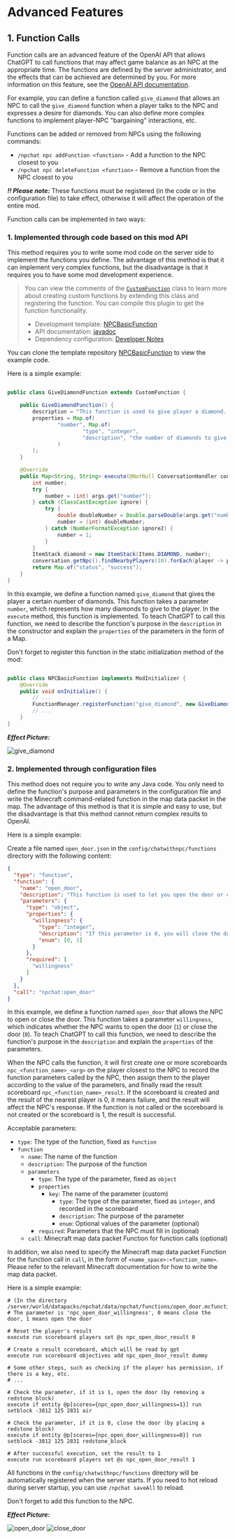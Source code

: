 # Advanced Features

## 1. Function Calls

Function calls are an advanced feature of the OpenAI API that allows ChatGPT to call functions that may affect game
balance as an NPC at the appropriate time. The functions are defined by the server administrator, and the effects that
can be achieved are determined by you. For more information on this feature, see
the [OpenAI API documentation](https://beta.openai.com/docs/api-reference/function-calls/create-function-call).

For example, you can define a function called `give_diamond` that allows an NPC to call the `give_diamond` function when
a player talks to the NPC and expresses a desire for diamonds. You can also define more complex functions to implement
player-NPC "bargaining" interactions, etc.

Functions can be added or removed from NPCs using the following commands:

- `/npchat npc addFunction <function>` - Add a function to the NPC closest to you
- `/npchat npc deleteFunction <function>` - Remove a function from the NPC closest to you

**_!! Please note:_** These functions must be registered (in the code or in the configuration file) to take effect,
otherwise it will affect the operation of the entire mod.

Function calls can be implemented in two ways:

### 1. Implemented through code based on this mod API

This method requires you to write some mod code on the server side to implement the functions you define. The advantage
of this method is that it can implement very complex functions, but the disadvantage is that it requires you to have
some mod development experience.

> You can view the comments of the [`CustomFunction`](../src/main/java/com/jackdaw/chatwithnpc/openaiapi/function/CustomFunction.java)
> class to learn more about creating custom functions by extending this class and registering the function. You can
> compile this plugin to get the function functionality.
> - Development template: [NPCBasicFunction](https://github.com/Team-Jackdaw/NPCBasicFunction)
> - API documentation: [javadoc](https://npchat.doc.ussjackdaw.com)
> - Dependency configuration: [Developer Notes](../README.md/#9-developer-notes)

You can clone the template repository [NPCBasicFunction](https://github.com/Team-Jackdaw/NPCBasicFunction) to view the
example code.

Here is a simple example:

```java

public class GiveDiamondFunction extends CustomFunction {

    public GiveDiamondFunction() {
        description = "This function is used to give player a diamond. You can give player diamonds if you want.";
        properties = Map.of(
                "number", Map.of(
                        "type", "integer",
                        "description", "the number of diamonds to give to the player."
                )
        );
    }

    @Override
    public Map<String, String> execute(@NotNull ConversationHandler conversation, @NotNull Map<String, Object> args) {
        int number;
        try {
            number = (int) args.get("number");
        } catch (ClassCastException ignore) {
            try {
                double doubleNumber = Double.parseDouble(args.get("number").toString());
                number = (int) doubleNumber;
            } catch (NumberFormatException ignore2) {
                number = 1;
            }
        }
        ItemStack diamond = new ItemStack(Items.DIAMOND, number);
        conversation.getNpc().findNearbyPlayers(10).forEach(player -> player.giveItemStack(diamond));
        return Map.of("status", "success");
    }
}
```

In this example, we define a function named `give_diamond` that gives the player a certain number of diamonds. This
function takes a parameter `number`, which represents how many diamonds to give to the player. In the `execute` method,
this function is implemented. To teach ChatGPT to call this function, we need to describe the function's purpose in
the `description` in the constructor and explain the `properties` of the parameters in the form of a Map.

Don't forget to register this function in the static initialization method of the mod:

```java

public class NPCBasicFunction implements ModInitializer {
    @Override
    public void onInitialize() {
        // ...
        FunctionManager.registerFunction("give_diamond", new GiveDiamondFunction());
        // ...
    }
}
```

**_Effect Picture:_**

![give_diamond](images/give_diamond.png)

### 2. Implemented through configuration files

This method does not require you to write any Java code. You only need to define the function's purpose and parameters
in the configuration file and write the Minecraft command-related function in the map data packet in the map. The
advantage of this method is that it is simple and easy to use, but the disadvantage is that this method cannot return
complex results to OpenAI.

Here is a simple example:

Create a file named `open_door.json` in the `config/chatwithnpc/functions` directory with the following content:

```json
{
  "type": "function",
  "function": {
    "name": "open_door",
    "description": "This function is used to let you open the door or close the door.",
    "parameters": {
      "type": "object",
      "properties": {
        "willingness": {
          "type": "integer",
          "description": "If this parameter is 0, you will close the door. If it is 1, you will open the door.",
          "enum": [0, 1]
        }
      },
      "required": [
        "willingness"
      ]
    }
  },
  "call": "npchat:open_door"
}
```

In this example, we define a function named `open_door` that allows the NPC to open or close the door. This function
takes a parameter `willingness`, which indicates whether the NPC wants to open the door (`1`) or close the door (`0`).
To teach ChatGPT to call this function, we need to describe the function's purpose in the `description` and explain
the `properties` of the parameters.

When the NPC calls the function, it will first create one or more scoreboards `npc_<function_name>_<arg>` on the player
closest to the NPC to record the function parameters called by the NPC, then assign them to the player according to the
value of the parameters, and finally read the result scoreboard `npc_<function_name>_result`. 
If the scoreboard is created and the result of the nearest player is 0, it means failure, and the result will affect the 
NPC's response. If the function is not called or the scoreboard is not created or the scoreboard is 1, the result is successful.

Acceptable parameters:

- `type`: The type of the function, fixed as `function`
- `function`
    - `name`: The name of the function
    - `description`: The purpose of the function
    - `parameters`
        - `type`: The type of the parameter, fixed as `object`
        - `properties`
            - `key`: The name of the parameter (custom)
                - `type`: The type of the parameter, fixed as `integer`, and recorded in the scoreboard
                - `description`: The purpose of the parameter
                - `enum`: Optional values of the parameter (optional)
        - `required`: Parameters that the NPC must fill in (optional)
    - `call`: Minecraft map data packet Function for function calls (optional)

In addition, we also need to specify the Minecraft map data packet Function for the function call in `call`, in the form
of `<name_space>:<function_name>`. Please refer to the relevant Minecraft documentation for how to write the map data
packet.

Here is a simple example:

```mcfunction
# (In the directory /server/world/datapacks/npchat/data/npchat/functions/open_door.mcfunction)
# The parameter is 'npc_open_door_willingness', 0 means close the door, 1 means open the door

# Reset the player's result
execute run scoreboard players set @s npc_open_door_result 0

# Create a result scoreboard, which will be read by gpt
execute run scoreboard objectives add npc_open_door_result dummy

# Some other steps, such as checking if the player has permission, if there is a key, etc.
# ...

# Check the parameter, if it is 1, open the door (by removing a redstone block)
execute if entity @p[scores={npc_open_door_willingness=1}] run setblock -3812 125 2831 air

# Check the parameter, if it is 0, close the door (by placing a redstone block)
execute if entity @p[scores={npc_open_door_willingness=0}] run setblock -3812 125 2831 redstone_block

# After successful execution, set the result to 1
execute run scoreboard players set @s npc_open_door_result 1
```

All functions in the `config/chatwithnpc/functions` directory will be automatically registered when the server starts.
If you need to hot reload during server startup, you can use `/npchat saveAll` to reload.

Don't forget to add this function to the NPC.

**_Effect Picture:_**

![open_door](images/open_door.png)
![close_door](images/close_door.png)
